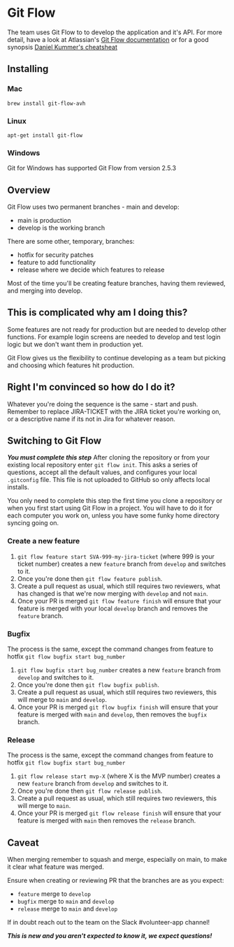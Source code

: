 # Git Flow

The team uses Git Flow to to develop the application and it's API. For more detail, have a look at Atlassian's [Git Flow documentation](https://www.atlassian.com/git/tutorials/comparing-workflows/gitflow-workflow) or for a good synopsis [Daniel Kummer's cheatsheat](https://danielkummer.github.io/git-flow-cheatsheet/)

## Installing

### Mac

`brew install git-flow-avh`

### Linux

`apt-get install git-flow`

### Windows

Git for Windows has supported Git Flow from version 2.5.3

## Overview

Git Flow uses two permanent branches - main and develop:

- main is production
- develop is the working branch

There are some other, temporary, branches:

- hotfix for security patches
- feature to add functionality
- release where we decide which features to release

Most of the time you'll be creating feature branches, having them reviewed, and merging into develop.

## This is complicated why am I doing this?

Some features are not ready for production but are needed to develop other functions. For example login screens are needed to develop and test login logic but we don't want them in production yet.

Git Flow gives us the flexibility to continue developing as a team but picking and choosing which features hit production.

## Right I'm convinced so how do I do it?

Whatever you're doing the sequence is the same - start and push. Remember to replace JIRA-TICKET with the JIRA ticket you're working on, or a descriptive name if its not in Jira for whatever reason.

## Switching to Git Flow
***You must complete this step***
After cloning the repository or from your existing local repository enter `git flow init`. This asks a series of questions, accept all the default values, and configures your local `.gitconfig` file. This file is not uploaded to GitHub so only affects local installs.

You only need to complete this step the first time you clone a repository or when you first start using Git Flow in a project. You will have to do it for each computer you work on, unless you have some funky home directory syncing going on.

### Create a new feature

1. `git flow feature start SVA-999-my-jira-ticket` (where 999 is your ticket number) creates a new `feature` branch from `develop` and switches to it.
2. Once you're done then `git flow feature publish`.
3. Create a pull request as usual, which still requires two reviewers, what has changed is that we're now merging with `develop` and not `main`.
4. Once your PR is merged `git flow feature finish` will ensure that your feature is merged with your local `develop` branch and removes the `feature` branch.

### Bugfix

The process is the same, except the command changes from feature to hotfix `git flow bugfix start bug_number`

1. `git flow bugfix start bug_number` creates a new `feature` branch from `develop` and switches to it.
2. Once you're done then `git flow bugfix publish`.
3. Create a pull request as usual, which still requires two reviewers, this will merge to `main` and `develop`.
4. Once your PR is merged `git flow bugfix finish` will ensure that your feature is merged with `main` and `develop`, then removes the `bugfix` branch.

### Release

The process is the same, except the command changes from feature to hotfix `git flow bugfix start bug_number`

1. `git flow release start mvp-X` (where X is the MVP number) creates a new `feature` branch from `develop` and switches to it.
2. Once you're done then `git flow release publish`.
3. Create a pull request as usual, which still requires two reviewers, this will merge to `main`.
4. Once your PR is merged `git flow release finish` will ensure that your feature is merged with `main` then removes the `release` branch.

## Caveat

When merging remember to squash and merge, especially on main, to make it clear what feature was merged.

Ensure when creating or reviewing PR that the branches are as you expect:

- `feature` merge to `develop`
- `bugfix` merge to `main` and `develop`
- `release` merge to `main` and `develop`

If in doubt reach out to the team on the Slack #volunteer-app channel!

***This is new and you aren't expected to know it, we expect questions!***
